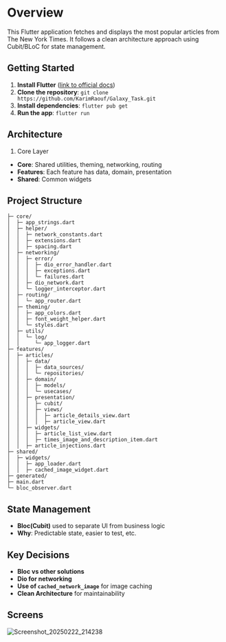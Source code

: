 # Overview
This Flutter application fetches and displays the most popular articles from The New York Times. It follows a clean architecture approach using Cubit/BLoC for state management.

## Getting Started

1. **Install Flutter** ([link to official docs](https://flutter.dev/))
2. **Clone the repository**: `git clone https://github.com/KarimRaouf/Galaxy_Task.git`
3. **Install dependencies**: `flutter pub get`
4. **Run the app**: `flutter run`

## Architecture

1. Core Layer

- **Core**: Shared utilities, theming, networking, routing
- **Features**: Each feature has data, domain, presentation
- **Shared**: Common widgets

## Project Structure

```lib/
├─ core/
│  ├─ app_strings.dart
│  ├─ helper/
│  │  ├─ network_constants.dart
│  │  ├─ extensions.dart
│  │  ├─ spacing.dart
│  ├─ networking/
│  │  ├─ error/
│  │  │  ├─ dio_error_handler.dart
│  │  │  ├─ exceptions.dart
│  │  │  └─ failures.dart
│  │  ├─ dio_network.dart
│  │  └─ logger_interceptor.dart
│  ├─ routing/
│  │  └─ app_router.dart
│  ├─ theming/
│  │  ├─ app_colors.dart
│  │  ├─ font_weight_helper.dart
│  │  └─ styles.dart
│  ├─ utils/
│  │  └─ log/
│  │     └─ app_logger.dart
├─ features/
│  ├─ articles/
│  │  ├─ data/
│  │  │  ├─ data_sources/
│  │  │  └─ repositories/
│  │  ├─ domain/
│  │  │  ├─ models/
│  │  │  └─ usecases/
│  │  ├─ presentation/
│  │  │  ├─ cubit/
│  │  │  ├─ views/
│  │  │  │  ├─ article_details_view.dart
│  │  │  │  ├─ article_view.dart
│  │  ├─ widgets/
│  │  │  ├─ article_list_view.dart
│  │  │  ├─ times_image_and_description_item.dart
│  │  ├─ article_injections.dart
├─ shared/
│  ├─ widgets/
│  │  ├─ app_loader.dart
│  │  ├─ cached_image_widget.dart
├─ generated/
├─ main.dart
└─ bloc_observer.dart
```

## State Management

- **Bloc(Cubit)** used to separate UI from business logic
- **Why**: Predictable state, easier to test, etc.

## Key Decisions

- **Bloc vs other solutions**
- **Dio for networking**
- **Use of `cached_network_image`** for image caching
- **Clean Architecture** for maintainability


## Screens
![Screenshot_20250222_214238](https://github.com/user-attachments/assets/8eff3d6b-e2e5-4391-a4b2-00d84edfa932)


